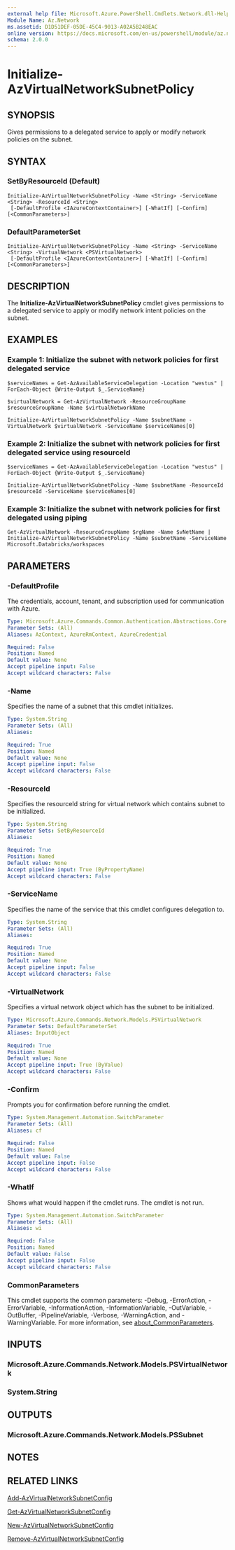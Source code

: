 ```yaml
---
external help file: Microsoft.Azure.PowerShell.Cmdlets.Network.dll-Help.xml
Module Name: Az.Network
ms.assetid: D1D51DEF-05DE-45C4-9013-A02A5B248EAC
online version: https://docs.microsoft.com/en-us/powershell/module/az.network/initialize-azvirtualnetworksubnetpolicy
schema: 2.0.0
---
```


# Initialize-AzVirtualNetworkSubnetPolicy

## SYNOPSIS
Gives permissions to a delegated service to apply or modify network policies on the subnet.

## SYNTAX

### SetByResourceId (Default)
```
Initialize-AzVirtualNetworkSubnetPolicy -Name <String> -ServiceName <String> -ResourceId <String>
 [-DefaultProfile <IAzureContextContainer>] [-WhatIf] [-Confirm] [<CommonParameters>]
```

### DefaultParameterSet
```
Initialize-AzVirtualNetworkSubnetPolicy -Name <String> -ServiceName <String> -VirtualNetwork <PSVirtualNetwork>
 [-DefaultProfile <IAzureContextContainer>] [-WhatIf] [-Confirm] [<CommonParameters>]
```

## DESCRIPTION
The **Initialize-AzVirtualNetworkSubnetPolicy** cmdlet gives permissions to a delegated service to apply or modify network intent policies on the subnet.

## EXAMPLES

### Example 1: Initialize the subnet with network policies for first delegated service
```
$serviceNames = Get-AzAvailableServiceDelegation -Location "westus" | ForEach-Object {Write-Output $_.ServiceName}

$virtualNetwork = Get-AzVirtualNetwork -ResourceGroupName $resourceGroupName -Name $virtualNetworkName

Initialize-AzVirtualNetworkSubnetPolicy -Name $subnetName -VirtualNetwork $virtualNetwork -ServiceName $serviceNames[0]
```

### Example 2: Initialize the subnet with network policies for first delegated service using resourceId
```
$serviceNames = Get-AzAvailableServiceDelegation -Location "westus" | ForEach-Object {Write-Output $_.ServiceName}

Initialize-AzVirtualNetworkSubnetPolicy -Name $subnetName -ResourceId $resourceId -ServiceName $serviceNames[0]
```

### Example 3: Initialize the subnet with network policies for first delegated using piping
```
Get-AzVirtualNetwork -ResourceGroupName $rgName -Name $vNetName | Initialize-AzVirtualNetworkSubnetPolicy -Name $subnetName -ServiceName Microsoft.Databricks/workspaces
```

## PARAMETERS

### -DefaultProfile
The credentials, account, tenant, and subscription used for communication with Azure.

```yaml
Type: Microsoft.Azure.Commands.Common.Authentication.Abstractions.Core.IAzureContextContainer
Parameter Sets: (All)
Aliases: AzContext, AzureRmContext, AzureCredential

Required: False
Position: Named
Default value: None
Accept pipeline input: False
Accept wildcard characters: False
```

### -Name
Specifies the name of a subnet that this cmdlet initializes.

```yaml
Type: System.String
Parameter Sets: (All)
Aliases:

Required: True
Position: Named
Default value: None
Accept pipeline input: False
Accept wildcard characters: False
```

### -ResourceId
Specifies the resourceId string for virtual network which contains subnet to be initialized.

```yaml
Type: System.String
Parameter Sets: SetByResourceId
Aliases:

Required: True
Position: Named
Default value: None
Accept pipeline input: True (ByPropertyName)
Accept wildcard characters: False
```

### -ServiceName
Specifies the name of the service that this cmdlet configures delegation to.

```yaml
Type: System.String
Parameter Sets: (All)
Aliases:

Required: True
Position: Named
Default value: None
Accept pipeline input: False
Accept wildcard characters: False
```

### -VirtualNetwork
Specifies a virtual network object which has the subnet to be initialized.

```yaml
Type: Microsoft.Azure.Commands.Network.Models.PSVirtualNetwork
Parameter Sets: DefaultParameterSet
Aliases: InputObject

Required: True
Position: Named
Default value: None
Accept pipeline input: True (ByValue)
Accept wildcard characters: False
```

### -Confirm
Prompts you for confirmation before running the cmdlet.

```yaml
Type: System.Management.Automation.SwitchParameter
Parameter Sets: (All)
Aliases: cf

Required: False
Position: Named
Default value: False
Accept pipeline input: False
Accept wildcard characters: False
```

### -WhatIf
Shows what would happen if the cmdlet runs.
The cmdlet is not run.

```yaml
Type: System.Management.Automation.SwitchParameter
Parameter Sets: (All)
Aliases: wi

Required: False
Position: Named
Default value: False
Accept pipeline input: False
Accept wildcard characters: False
```

### CommonParameters
This cmdlet supports the common parameters: -Debug, -ErrorAction, -ErrorVariable, -InformationAction, -InformationVariable, -OutVariable, -OutBuffer, -PipelineVariable, -Verbose, -WarningAction, and -WarningVariable. For more information, see [about_CommonParameters](http://go.microsoft.com/fwlink/?LinkID=113216).

## INPUTS

### Microsoft.Azure.Commands.Network.Models.PSVirtualNetwork

### System.String

## OUTPUTS

### Microsoft.Azure.Commands.Network.Models.PSSubnet

## NOTES

## RELATED LINKS

[Add-AzVirtualNetworkSubnetConfig](./Add-AzVirtualNetworkSubnetConfig.md)

[Get-AzVirtualNetworkSubnetConfig](./Get-AzVirtualNetworkSubnetConfig.md)

[New-AzVirtualNetworkSubnetConfig](./New-AzVirtualNetworkSubnetConfig.md)

[Remove-AzVirtualNetworkSubnetConfig](./Remove-AzVirtualNetworkSubnetConfig.md)
